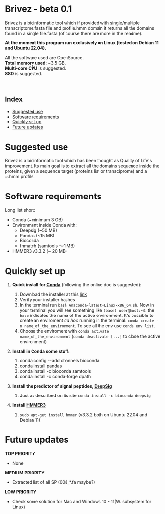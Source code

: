 # Brivez - beta 0.1
Brivez is a bioinformatic tool which if provided with single/multiple transcriptome.fasta file and profile.hmm domain it returns all the domains found in a single file.fasta (of course there are more in the readme).

**At the moment this program run exclusively on Linux (tested on Debian 11 and Ubuntu 22.04).**

All the software used are OpenSource.<br>
**Total memory used**: ~3.5 GB.<br>
**Multi-core CPU** is suggested.<br>
**SSD** is suggested.<br>
<br>
<br>
## Index ##
- [Suggested use](#suggested-use)<br>
- [Software requirements](#software-requirements)<br>
- [Quickly set up](#quickly-set-up)<br>
- [Future updates](#future-updates)<br>

# Suggested use
Brivez is a bioinformatic tool which has been thought as Quality of Life's improvement.
Its main goal is to extract all the domains sequence inside the proteins, given a sequence target (proteins list or transciprome) and a ~.hmm profile.


# Software requirements
Long list short:
- Conda (~minimum 3 GB)
- Environment inside Conda with:
  - Deepsig (~50 MB)
  - Pandas (~15 MB)
  - Bioconda 
  - fnmatch (samtools -~1 MB)
- HMMER3 v3.3.2 (~ 20 MB)

# Quickly set up

1) **Quick install for [Conda](https://docs.conda.io/en/latest/)** (following the online doc is suggested):
   1) Download the installer at this [link](https://docs.conda.io/projects/conda/en/latest/user-guide/install/linux.html)
   2) Verify your installer hashes
   3) In the terminal run `bash Anaconda-latest-Linux-x86_64.sh`. 
   Now in your terminal you will see something like `(base) user@host:~$`: the `base` indicates the name of the active environment.  It's possible to create an enviroment _ad hoc_ running in the terminal: `conda create - n name_of_the_environment`. To see all the env use `conda env list`.
   4) Choose the enviroment with `conda activate name_of_the_environment` (`conda deactivate [...]` to close the active environment)
2) **Install in Conda some stuff:**
   1) conda config --add channels bioconda
   2) conda install pandas
   3) conda install -c bioconda samtools
   4) conda install -c conda-forge dpath
3) **Install the predictor of signal peptides, [**DeepSig**](https://github.com/BolognaBiocomp/deepsig)**
    1) Just as described on its site `conda install -c bioconda deepsig`

4) **Install [HMMER3](http://hmmer.org/)**
   1) `sudo apt-get install hmmer` (v3.3.2 both on Ubuntu 22.04 and Debian 11)


# Future updates

**TOP PRIORITY**
- None

**MEDIUM PRIORITY**
- Extracted list of all SP (008_*.fa maybe?)

**LOW PRIORITY**
- Check some solution for Mac and Windows 10 - 11(W. subsystem for Linux)
